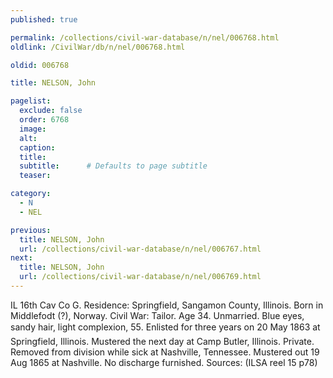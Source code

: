 ```yaml
---
published: true

permalink: /collections/civil-war-database/n/nel/006768.html
oldlink: /CivilWar/db/n/nel/006768.html

oldid: 006768

title: NELSON, John

pagelist:
  exclude: false
  order: 6768
  image: 
  alt:
  caption:
  title:
  subtitle:      # Defaults to page subtitle
  teaser:

category: 
  - N 
  - NEL

previous:
  title: NELSON, John
  url: /collections/civil-war-database/n/nel/006767.html  
next:
  title: NELSON, John
  url: /collections/civil-war-database/n/nel/006769.html   
---
```

IL 16th Cav Co G. Residence: Springfield, Sangamon County, Illinois. Born in Middlefodt (?), Norway. Civil War: Tailor. Age 34. Unmarried. Blue eyes, sandy hair, light complexion, 5&#146;5&#148;. Enlisted for three years on 20 May 1863 at Springfield, Illinois. Mustered the next day at Camp Butler, Illinois. Private. Removed from division while sick at Nashville, Tennessee. Mustered out 19 Aug 1865 at Nashville. No discharge furnished. Sources: (ILSA reel 15 p78)